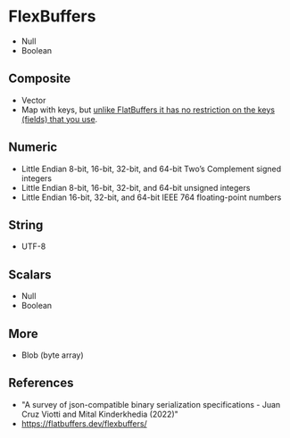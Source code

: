 # FlexBuffers

* Null
* Boolean

## Composite

* Vector
* Map with keys, but [unlike FlatBuffers it has no restriction on the keys (fields) that you use](https://flatbuffers.dev/flexbuffers/).

## Numeric

* Little Endian 8-bit, 16-bit, 32-bit, and 64-bit Two’s Complement signed integers
* Little Endian 8-bit, 16-bit, 32-bit, and 64-bit unsigned integers
* Little Endian 16-bit, 32-bit, and 64-bit IEEE 764 floating-point numbers

## String

* UTF-8

## Scalars

* Null
* Boolean

## More

* Blob (byte array)

## References

* "A survey of json-compatible binary serialization specifications - Juan Cruz Viotti and Mital Kinderkhedia (2022)"
* https://flatbuffers.dev/flexbuffers/ 